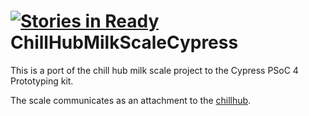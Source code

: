 [![Stories in Ready](https://badge.waffle.io/firstbuild/chillhubmilkscalecypress.png?label=ready&title=Ready)](https://waffle.io/firstbuild/chillhubmilkscalecypress)
ChillHubMilkScaleCypress
========================

This is a port of the chill hub milk scale project to the Cypress PSoC 4 Prototyping kit.

The scale communicates as an attachment to the [chillhub](https://github.com/FirstBuild/ChillHub).
